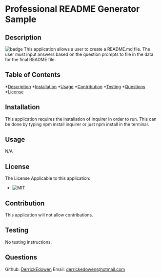 # Professional README Generator Sample

  ## Description
  ![badge](https://img.shields.io/badge/License-MIT-red)
  This application allows a user to  create a README.md file. The user must input answers based on the  question prompts to  file in the data for the final README file.

  ## Table of Contents
  *[Description](#Description)
  *[Installation](#Installation)
  *[Usage](#Usage)
  *[Contribution](#Contribution)
  *[Testing](#Testing)
  *[Questions](#Questions)
  *[License](#License)


  ## Installation
  This application requires the installation of Inquirer in  order  to run. This can be done by typing npm install inquirer or just npm install in the terminal.

  ## Usage
  N/A

  ## License
The License Applicable to this application:
 - ![MIT](https://choosealicense.com/licenses/MIT)

  ## Contribution
  This application will not allow contributions.

  ## Testing
  No testing instructions.

  ## Questions
  Github: [DerrickEdowen](https://github.com/DerrickEdowen)
  Email: derrickedowen@hotmail.com

